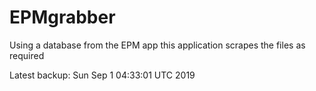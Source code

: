 # EPMgrabber
Using a database from the EPM app this application scrapes the files as required


Latest backup: Sun Sep 1 04:33:01 UTC 2019
